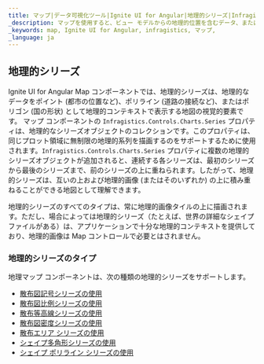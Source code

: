 ```yaml
---
title: マップ|データ可視化ツール|Ignite UI for Angular|地理的シリーズ|Infragistics
_description: マップを使用すると、ビュー モデルからの地理的位置を含むデータ、またはシェープ ファイルから地理的画像マップにロードされた地理空間データを表示できます。
_keywords: map, Ignite UI for Angular, infragistics, マップ,
_language: ja
---
```


## 地理的シリーズ

Ignite UI for Angular Map コンポーネントでは、地理的シリーズは、地理的なデータをポイント (都市の位置など)、ポリライン (道路の接続など)、またはポリゴン (国の形状) として地理的コンテキストで表示する地図の視覚的要素です。
マップ コンポーネントの `Infragistics.Controls.Charts.Series` プロパティは、地理的なシリーズオブジェクトのコレクションです。このプロパティは、同じプロット領域に無制限の地理的系列を描画するのをサポートするために使用されます。`Infragistics.Controls.Charts.Series` プロパティに複数の地理的シリーズオブジェクトが追加されると、連続する各シリーズは、最初のシリーズから最後のシリーズまで、前のシリーズの上に重ねられます。したがって、地理的シリーズは、互いの上および地理的画像 (またはそのいずれか) の上に積み重ねることができる地図として理解できます。

地理的シリーズのすべてのタイプは、常に地理的画像タイルの上に描画されます。ただし、場合によっては地理的シリーズ（たとえば、世界の詳細なシェイプ ファイルがある）は、アプリケーションで十分な地理的コンテキストを提供しており、地理的画像は Map コントロールで必要とはされません。

### 地理的シリーズのタイプ

地理マップ コンポーネントは、次の種類の地理的シリーズをサポートします。

-   [散布図記号シリーズの使用](map_geographic_scatter_symbol_series.md)
-   [散布図比例シリーズの使用](map_geographic_scatter_proportional_series.md)
-   [散布等高線シリーズの使用](map_geographic_scatter_contour_series.md)
-   [散布図密度シリーズの使用](map_geographic_scatter_density_series.md)
-   [散布エリア シリーズの使用](map_geographic_scatter_area_series.md)
-   [シェイプ多角形シリーズの使用](map_geographic_shape_polygon_series.md)
-   [シェイプ ポリライン シリーズの使用](map_geographic_shape_polyline_series.md)
